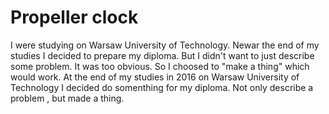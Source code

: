 # Propeller clock

I were studying on Warsaw University of Technology. Newar the end of my studies I decided to prepare my diploma. But I didn't want to just describe some problem. It was too obvious. So I choosed to "make a thing" which would work.
At the end of my studies in 2016 on Warsaw University of Technology I decided do somenthing for my diploma. Not only describe a problem , but made a thing. 

